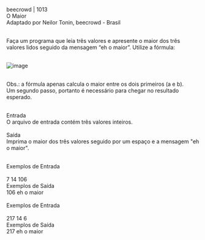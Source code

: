 beecrowd | 1013 
<br/>O Maior
<br/>Adaptado por Neilor Tonin, beecrowd - Brasil

<br/>
Faça um programa que leia três valores e apresente o maior dos três valores lidos seguido da mensagem “eh o maior”. Utilize a fórmula:

<br/>![image](https://github.com/isoasi/1013_O_Maior_Study/assets/105181024/9d12d4c1-aa03-45a1-b874-696f3a808051)

<br/>Obs.: a fórmula apenas calcula o maior entre os dois primeiros (a e b). <br/>Um segundo passo, portanto é necessário para chegar no resultado esperado.

<br/>Entrada
<br/>O arquivo de entrada contém três valores inteiros.
<br/><br/>
Saída
<br/>Imprima o maior dos três valores seguido por um espaço e a mensagem "eh o maior".

<br/>Exemplos de Entrada	
<br/>7 14 106
<br/>Exemplos de Saída
<br/>106 eh o maior
<br/><br/>Exemplos de Entrada	
<br/>217 14 6
<br/>Exemplos de Saída
<br/>217 eh o maior
